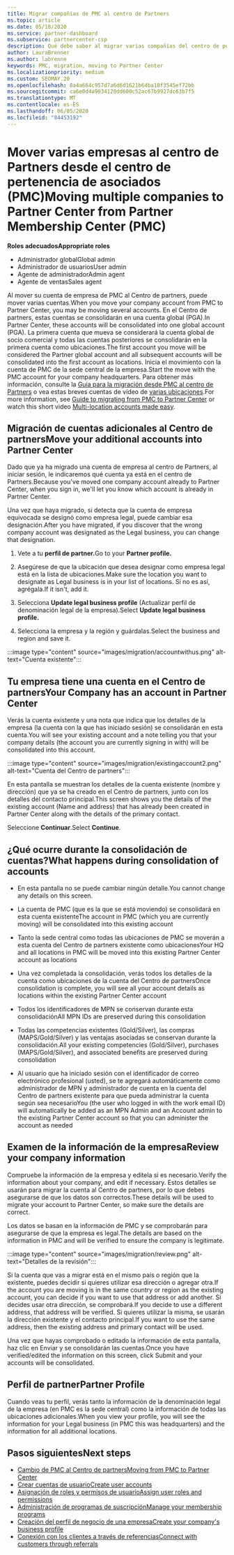 ```yaml
---
title: Migrar compañías de PMC al centro de Partners
ms.topic: article
ms.date: 05/18/2020
ms.service: partner-dashboard
ms.subservice: partnercenter-csp
description: Qué debe saber al migrar varias compañías del centro de pertenencia de asociados (PMC) al centro de Partners y consolidarlas en una cuenta global de socio comercial.
author: LauraBrenner
ms.author: labrenne
keywords: PMC, migration, moving to Partner Center
ms.localizationpriority: medium
ms.custom: SEOMAY.20
ms.openlocfilehash: 8a4a664c957d7a6d6d1621b64ba18f3545ef72bb
ms.sourcegitcommit: ca6e0d4a9034120dd600c52ac67b9927dc63b7f5
ms.translationtype: MT
ms.contentlocale: es-ES
ms.lasthandoff: 06/05/2020
ms.locfileid: "84453192"
---
```

# <a name="moving-multiple-companies-to-partner-center-from-partner-membership-center-pmc"></a><span data-ttu-id="ce033-104">Mover varias empresas al centro de Partners desde el centro de pertenencia de asociados (PMC)</span><span class="sxs-lookup"><span data-stu-id="ce033-104">Moving multiple companies to Partner Center from Partner Membership Center (PMC)</span></span>

<span data-ttu-id="ce033-105">**Roles adecuados**</span><span class="sxs-lookup"><span data-stu-id="ce033-105">**Appropriate roles**</span></span>

- <span data-ttu-id="ce033-106">Administrador global</span><span class="sxs-lookup"><span data-stu-id="ce033-106">Global admin</span></span>
- <span data-ttu-id="ce033-107">Administrador de usuarios</span><span class="sxs-lookup"><span data-stu-id="ce033-107">User admin</span></span>
- <span data-ttu-id="ce033-108">Agente de administrador</span><span class="sxs-lookup"><span data-stu-id="ce033-108">Admin agent</span></span>
- <span data-ttu-id="ce033-109">Agente de ventas</span><span class="sxs-lookup"><span data-stu-id="ce033-109">Sales agent</span></span>

<span data-ttu-id="ce033-110">Al mover su cuenta de empresa de PMC al Centro de partners, puede mover varias cuentas.</span><span class="sxs-lookup"><span data-stu-id="ce033-110">When you move your company account from PMC to Partner Center, you may be moving several accounts.</span></span> <span data-ttu-id="ce033-111">En el Centro de partners, estas cuentas se consolidarán en una cuenta global (PGA).</span><span class="sxs-lookup"><span data-stu-id="ce033-111">In Partner Center, these accounts will be consolidated into one global account (PGA).</span></span> <span data-ttu-id="ce033-112">La primera cuenta que mueva se considerará la cuenta global de socio comercial y todas las cuentas posteriores se consolidarán en la primera cuenta como ubicaciones.</span><span class="sxs-lookup"><span data-stu-id="ce033-112">The first account you move will be considered the Partner global account and all subsequent accounts will be consolidated into the first account as locations.</span></span> <span data-ttu-id="ce033-113">Inicia el movimiento con la cuenta de PMC de la sede central de la empresa.</span><span class="sxs-lookup"><span data-stu-id="ce033-113">Start the move with the PMC account for your company headquarters.</span></span> <span data-ttu-id="ce033-114">Para obtener más información, consulte la [Guía para la migración desde PMC al centro de Partners](guide-to-migration.md) o vea estas breves cuentas de vídeo de [varias ubicaciones](https://vimeo.com/290335248).</span><span class="sxs-lookup"><span data-stu-id="ce033-114">For more information, see [Guide to migrating from PMC to Partner Center](guide-to-migration.md) or watch this short video [Multi-location accounts made easy](https://vimeo.com/290335248).</span></span>

## <a name="move-your-additional-accounts-into-partner-center"></a><span data-ttu-id="ce033-115">Migración de cuentas adicionales al Centro de partners</span><span class="sxs-lookup"><span data-stu-id="ce033-115">Move your additional accounts into Partner Center</span></span>

<span data-ttu-id="ce033-116">Dado que ya ha migrado una cuenta de empresa al centro de Partners, al iniciar sesión, le indicaremos qué cuenta ya está en el centro de Partners.</span><span class="sxs-lookup"><span data-stu-id="ce033-116">Because you've moved one company account already to Partner Center, when you sign in, we'll let you know which account is already in Partner Center.</span></span>

<span data-ttu-id="ce033-117">Una vez que haya migrado, si detecta que la cuenta de empresa equivocada se designó como empresa legal, puede cambiar esa designación.</span><span class="sxs-lookup"><span data-stu-id="ce033-117">After you have migrated, if you discover that the wrong company account was designated as the Legal business, you can change that designation.</span></span>

1. <span data-ttu-id="ce033-118">Vete a tu **perfil de partner.**</span><span class="sxs-lookup"><span data-stu-id="ce033-118">Go to your **Partner profile.**</span></span>

2. <span data-ttu-id="ce033-119">Asegúrese de que la ubicación que desea designar como empresa legal está en la lista de ubicaciones.</span><span class="sxs-lookup"><span data-stu-id="ce033-119">Make sure the location you want to designate as Legal business is in your list of locations.</span></span> <span data-ttu-id="ce033-120">Si no es así, agrégala.</span><span class="sxs-lookup"><span data-stu-id="ce033-120">If it isn't, add it.</span></span>

3. <span data-ttu-id="ce033-121">Selecciona **Update legal business profile** (Actualizar perfil de denominación legal de la empresa).</span><span class="sxs-lookup"><span data-stu-id="ce033-121">Select **Update legal business profile.**</span></span>

4. <span data-ttu-id="ce033-122">Selecciona la empresa y la región y guárdalas.</span><span class="sxs-lookup"><span data-stu-id="ce033-122">Select the business and region and save it.</span></span>

:::image type="content" source="images/migration/accountwithus.png" alt-text="Cuenta existente":::

## <a name="your-company-has-an-account-in-partner-center"></a><span data-ttu-id="ce033-124">Tu empresa tiene una cuenta en el Centro de partners</span><span class="sxs-lookup"><span data-stu-id="ce033-124">Your Company has an account in Partner Center</span></span>

<span data-ttu-id="ce033-125">Verás la cuenta existente y una nota que indica que los detalles de la empresa (la cuenta con la que has iniciado sesión) se consolidarán en esta cuenta.</span><span class="sxs-lookup"><span data-stu-id="ce033-125">You will see your existing account and a note telling you that your company details (the account you are currently signing in with) will be consolidated into this account.</span></span>

:::image type="content" source="images/migration/existingaccount2.png" alt-text="Cuenta del Centro de partners":::

<span data-ttu-id="ce033-127">En esta pantalla se muestran los detalles de la cuenta existente (nombre y dirección) que ya se ha creado en el Centro de partners, junto con los detalles del contacto principal.</span><span class="sxs-lookup"><span data-stu-id="ce033-127">This screen shows you the details of the existing account (Name and address) that has already been created in Partner Center along with the details of the primary contact.</span></span>

<span data-ttu-id="ce033-128">Seleccione **Continuar**.</span><span class="sxs-lookup"><span data-stu-id="ce033-128">Select **Continue**.</span></span>

## <a name="what-happens-during-consolidation-of-accounts"></a><span data-ttu-id="ce033-129">¿Qué ocurre durante la consolidación de cuentas?</span><span class="sxs-lookup"><span data-stu-id="ce033-129">What happens during consolidation of accounts</span></span>

- <span data-ttu-id="ce033-130">En esta pantalla no se puede cambiar ningún detalle.</span><span class="sxs-lookup"><span data-stu-id="ce033-130">You cannot change any details on this screen.</span></span>

- <span data-ttu-id="ce033-131">La cuenta de PMC (que es la que se está moviendo) se consolidará en esta cuenta existente</span><span class="sxs-lookup"><span data-stu-id="ce033-131">The account in PMC (which you are currently moving) will be consolidated into this existing account</span></span>

- <span data-ttu-id="ce033-132">Tanto la sede central como todas las ubicaciones de PMC se moverán a esta cuenta del Centro de partners existente como ubicaciones</span><span class="sxs-lookup"><span data-stu-id="ce033-132">Your HQ and all locations in PMC will be moved into this existing Partner Center account as locations</span></span>

- <span data-ttu-id="ce033-133">Una vez completada la consolidación, verás todos los detalles de la cuenta como ubicaciones de la cuenta del Centro de partners</span><span class="sxs-lookup"><span data-stu-id="ce033-133">Once consolidation is complete, you will see all your account details as locations within the existing Partner Center account</span></span>

- <span data-ttu-id="ce033-134">Todos los identificadores de MPN se conservan durante esta consolidación</span><span class="sxs-lookup"><span data-stu-id="ce033-134">All MPN IDs are preserved during this consolidation</span></span>

- <span data-ttu-id="ce033-135">Todas las competencias existentes (Gold/Silver), las compras (MAPS/Gold/Silver) y las ventajas asociadas se conservan durante la consolidación.</span><span class="sxs-lookup"><span data-stu-id="ce033-135">All your existing competencies (Gold/Silver), purchases (MAPS/Gold/Silver), and associated benefits are preserved during consolidation</span></span>

- <span data-ttu-id="ce033-136">Al usuario que ha iniciado sesión con el identificador de correo electrónico profesional (usted), se te agregará automáticamente como administrador de MPN y administrador de cuenta en la cuenta del Centro de partners existente para que pueda administrar la cuenta según sea necesario</span><span class="sxs-lookup"><span data-stu-id="ce033-136">You (the user who logged in with the work email ID) will automatically be added as an MPN Admin and an Account admin to the existing Partner Center account so that you can administer the account as needed</span></span>

## <a name="review-your-company-information"></a><span data-ttu-id="ce033-137">Examen de la información de la empresa</span><span class="sxs-lookup"><span data-stu-id="ce033-137">Review your company information</span></span>

<span data-ttu-id="ce033-138">Compruebe la información de la empresa y edítela si es necesario.</span><span class="sxs-lookup"><span data-stu-id="ce033-138">Verify the information about your company, and edit if necessary.</span></span>  <span data-ttu-id="ce033-139">Estos detalles se usarán para migrar la cuenta al Centro de partners, por lo que debes asegurarse de que los datos son correctos.</span><span class="sxs-lookup"><span data-stu-id="ce033-139">These details will be used to migrate your account to Partner Center, so make sure the details are correct.</span></span>

<span data-ttu-id="ce033-140">Los datos se basan en la información de PMC y se comprobarán para asegurarse de que la empresa es legal.</span><span class="sxs-lookup"><span data-stu-id="ce033-140">The details are based on the information in PMC and will be verified to ensure the company is legitimate.</span></span>

:::image type="content" source="images/migration/review.png" alt-text="Detalles de la revisión":::

<span data-ttu-id="ce033-142">Si la cuenta que vas a migrar está en el mismo país o región que la existente, puedes decidir si quieres utilizar esa dirección o agregar otra.</span><span class="sxs-lookup"><span data-stu-id="ce033-142">If the account you are moving is in the same country or region as the existing account, you can decide if you want to use that address or add another.</span></span> <span data-ttu-id="ce033-143">Si decides usar otra dirección, se comprobará.</span><span class="sxs-lookup"><span data-stu-id="ce033-143">If you decide to use a different address, that address will be verified.</span></span> <span data-ttu-id="ce033-144">Si quieres utilizar la misma, se usarán la dirección existente y el contacto principal.</span><span class="sxs-lookup"><span data-stu-id="ce033-144">If you want to use the same address, then the existing address and primary contact will be used.</span></span>

<span data-ttu-id="ce033-145">Una vez que hayas comprobado o editado la información de esta pantalla, haz clic en Enviar y se consolidarán las cuentas.</span><span class="sxs-lookup"><span data-stu-id="ce033-145">Once you have verified/edited the information on this screen, click Submit and your accounts will be consolidated.</span></span>

## <a name="partner-profile"></a><span data-ttu-id="ce033-146">Perfil de partner</span><span class="sxs-lookup"><span data-stu-id="ce033-146">Partner Profile</span></span>

<span data-ttu-id="ce033-147">Cuando veas tu perfil, verás tanto la información de la denominación legal de la empresa (en PMC es la sede central) como la información de todas las ubicaciones adicionales.</span><span class="sxs-lookup"><span data-stu-id="ce033-147">When you view your profile, you will see the information for your Legal business (in PMC this was headquarters) and the information for all additional locations.</span></span>

## <a name="next-steps"></a><span data-ttu-id="ce033-148">Pasos siguientes</span><span class="sxs-lookup"><span data-stu-id="ce033-148">Next steps</span></span>

- [<span data-ttu-id="ce033-149">Cambio de PMC al Centro de partners</span><span class="sxs-lookup"><span data-stu-id="ce033-149">Moving from PMC to Partner Center</span></span>](move-pmc-pc-map.md)
- [<span data-ttu-id="ce033-150">Crear cuentas de usuario</span><span class="sxs-lookup"><span data-stu-id="ce033-150">Create user accounts</span></span>](create-user-accounts-and-set-permissions.md)
- [<span data-ttu-id="ce033-151">Asignación de roles y permisos de usuario</span><span class="sxs-lookup"><span data-stu-id="ce033-151">Assign user roles and permissions</span></span>](permissions-overview.md)
- [<span data-ttu-id="ce033-152">Administración de programas de suscripción</span><span class="sxs-lookup"><span data-stu-id="ce033-152">Manage your membership programs</span></span>](renew-mpn-offers.md)
- [<span data-ttu-id="ce033-153">Creación del perfil de negocio de una empresa</span><span class="sxs-lookup"><span data-stu-id="ce033-153">Create your company's business profile</span></span>](create-a-marketing-profile.md)
- [<span data-ttu-id="ce033-154">Conexión con los clientes a través de referencias</span><span class="sxs-lookup"><span data-stu-id="ce033-154">Connect with customers through referrals</span></span>](responding-to-referrals.md)
